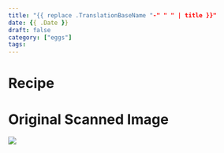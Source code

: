 ```yaml
---
title: "{{ replace .TranslationBaseName "-" " " | title }}"
date: {{ .Date }}
draft: false
category: ["eggs"]
tags:
---
```


# Recipe

# Original Scanned Image

![](/static/eggs/image.png)